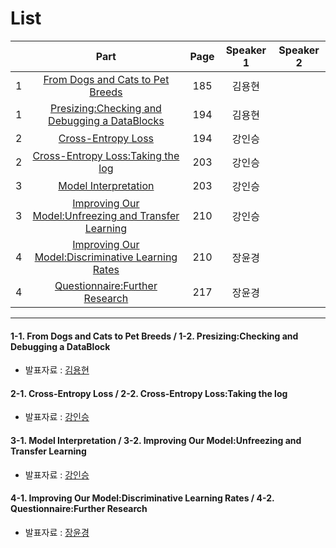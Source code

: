 # List
| | Part | Page | Speaker 1 | Speaker 2 |
|:-:|:-----:|:----:|:---------:|:---------:|
|1|[From Dogs and Cats to Pet Breeds](#1-1)|185|김용현| |
|1|[Presizing:Checking and Debugging a DataBlocks](#1-2)|194|김용현| |
|2|[Cross-Entropy Loss](#2-1)|194|강인승| |
|2|[Cross-Entropy Loss:Taking the log](#2-2)|203|강인승| |
|3|[Model Interpretation](#3-1)|203|강인승| |
|3|[Improving Our Model:Unfreezing and Transfer Learning](#3-2)|210|강인승| |
|4|[Improving Our Model:Discriminative Learning Rates](#4-1)|210|장윤경| |
|4|[Questionnaire:Further Research](#4-2)|217|장윤경| |



---

<div id="1-1"></div>
<div id="1-2"></div>

#### 1-1. From Dogs and Cats to Pet Breeds / 1-2. Presizing:Checking and Debugging a DataBlock
* 발표자료 : [김용현]()

    

<div id="2-1"></div>
<div id="2-2"></div>
    
#### 2-1. Cross-Entropy Loss / 2-2. Cross-Entropy Loss:Taking the log
* 발표자료 : [강인승]()
    


<div id="3-1"></div>
<div id="3-2"></div>

#### 3-1. Model Interpretation / 3-2. Improving Our Model:Unfreezing and Transfer Learning
* 발표자료 : [강인승](5th_Week_Tue_03_강인승.pdf)
    




<div id="4-1"></div>
<div id="4-2"></div>

#### 4-1. Improving Our Model:Discriminative Learning Rates / 4-2. Questionnaire:Further Research
* 발표자료 : [장윤경]()
    